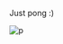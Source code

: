 Just pong :)

![p](https://github.com/truta193/pong-game/assets/30195907/b9d896b8-b842-4c82-ba3b-18df1c403c8b)
